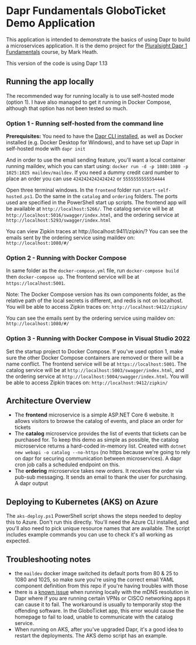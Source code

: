 # Dapr Fundamentals GloboTicket Demo Application

This application is intended to demonstrate the basics of using Dapr to build a microservices application. It is the demo project for the [Pluralsight Dapr 1 Fundamentals](https://pluralsight.pxf.io/c/1192349/424552/7490?u=www%2Epluralsight%2Ecom%2Fcourses%2Fdapr-1-fundamentals) course, by Mark Heath.

This version of the code is using Dapr 1.13

## Running the app locally

The recommended way for running locally is to use self-hosted mode (option 1). I have also managed to get it running in Docker Compose, although that option has not been tested so much.

### Option 1 - Running self-hosted from the command line

**Prerequisites:** You need to have the [Dapr CLI installed](https://docs.dapr.io/getting-started/install-dapr-cli/), as well as Docker installed (e.g. Docker Desktop for Windows), and to have set up Dapr in self-hosted mode with `dapr init`

And in order to use the email sending feature, you'll want a local container running maildev, which you can start using: `docker run -d -p 1080:1080 -p 1025:1025 maildev/maildev`. If you need a dummy credit card number to place an order you can use `4242424242424242` or `5555555555554444`

Open three terminal windows. In the `frontend` folder run `start-self-hosted.ps1`. Do the same in the `catalog` and `ordering` folders. The ports used are specified in the PowerShell start up scripts. The frontend app will be available at `http://localhost:5266/`. The catalog service will be at `http://localhost:5016/swagger/index.html`, and the ordering service at `http://localhost:5293/swagger/index.html`

You can view Zipkin traces at http://localhost:9411/zipkin/?
You can see the emails sent by the ordering service using maildev on: `http://localhost:1080/#/`

### Option 2 - Running with Docker Compose

In same folder as the `docker-compose.yml` file, run `docker-compose build` then `docker-compose up`. The frontend service will be at `https://localhost:5001`.

Note: The Docker Compose version has its own components folder, as the relative path of the local secrets is different, and redis is not on localhost.
You will be able to access Zipkin traces on: `http://localhost:9412/zipkin/`

You can see the emails sent by the ordering service using maildev on: `http://localhost:1080/#/`

### Option 3 - Running with Docker Compose in Visual Studio 2022

Set the startup project to Docker Compose. If you've used option 1, make sure the other Docker Compose containers are removed or there will be a name conflict. The frontend service will be at `https://localhost:5001`.  The catalog service will be at `http://localhost:5003/swagger/index.html`, and the ordering service at `http://localhost:5004/swagger/index.html`.
You will be able to access Zipkin traces on: `http://localhost:9412/zipkin/`

## Architecture Overview

- The **frontend** microservice is a simple ASP.NET Core 6 website. It allows visitors to browse the catalog of events, and place an order for tickets
- The **catalog** microservice provides the list of events that tickets can be purchased for. To keep this demo as simple as possible, the catalog microservice returns a hard-coded in-memory list. Created with `dotnet new webapi -o catalog --no-https` (no https because we're going to rely on dapr for securing communication between microservices). A dapr cron job calls a scheduled endpoint on this.
- The **ordering** microservice takes new orders. It receives the order via pub-sub messaging. It sends an email to thank the user for purchasing. A dapr output

## Deploying to Kubernetes (AKS) on Azure

The `aks-deploy.ps1` PowerShell script shows the steps needed to deploy this to Azure. Don't run this directly. You'll need the Azure CLI installed, and you'll also need to pick unique resource names that are available. The script includes example commands you can use to check it's all working as expected.

## Troubleshooting notes

- the `maildev` docker image switched its default ports from 80 & 25 to 1080 and 1025, so make sure you're using the correct email YAML component definition from this repo if you're having troubles with those
- there is a [known issue](https://github.com/dapr/dapr/issues/3256) when running locally with the mDNS resolution in Dapr where if you are running certain VPNs or CISCO networking apps it can cause it to fail. The workaround is usually to temporarily stop the offending software. In the GloboTicket app, this error would cause the homepage to fail to load, unable to communicate with the catalog service.
- When running on AKS, after you've upgraded Dapr, it's a good idea to restart the deployments. The AKS demo script has an example.
